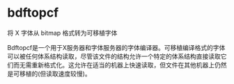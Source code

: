 # bdftopcf

将 X 字体从 bitmap 格式转为可移植字体

Bdftopcf是一个用于X服务器和字体服务器的字体编译器。可移植编译格式的字体可以被任何体系结构读取，尽管该文件的结构允许一个特定的体系结构直接读取它们而无需重新格式化。这允许在适当的机器上快速读取，但文件在其他机器上仍然是可移植的(但读取速度较慢)。
